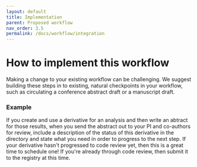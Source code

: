 ```yaml
---
layout: default
title: Implementation
parent: Proposed workflow
nav_order: 3.5
permalink: /docs/workflow/integration
---
```


# How to implement this workflow

Making a change to your existing workflow can be challenging. We suggest building these steps in to existing, natural checkpoints in your workflow, such as circulating a conference abstract draft or a manuscript draft. 

### Example  
If you create and use a derivative for an analysis and then write an abtract for those results, when you send the abstract out to your PI and co-authors for review, include a description of the status of this derivative in the directory and state what you need in order to progress to the next step. If your derivative hasn't progressed to code review yet, then this is a great time to schedule one! If you're already through code review, then submit it to the registry at this time. 
